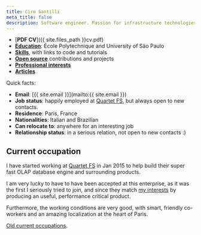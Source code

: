 ```yaml
---
title: Ciro Santilli
meta_title: false
description: Software engineer. Passion for infrastructure technologies and educational applications.
---
```


- [**PDF CV**]({{ site.files_path }}cv.pdf)
- [**Education**](education): École Polytechnique and University of São Paulo
- [**Skills**](skills), with links to code and tutorials
- [**Open source**](contrib) contributions and projects
- [**Professional interests**](interests)
- [**Articles**](articles)

Quick facts:

- **Email**: [{{ site.email }}](mailto:{{ site.email }})
- **Job status**: happily employed at [Quartet FS](https://quartetfs.com), but always open to new contacts.
- **Residence**: Paris, France
- **Nationalities**: Italian and Brazilian
- **Can relocate to**: anywhere for an interesting job
- **Relationship status**: in a serious relation, not open to new contacts :)

## Current occupation

I have started working at [Quartet FS](https://quartetfs.com) in Jan 2015 to help build their super fast OLAP database engine and surrounding products.

I am very lucky to have to have been accepted at this enterprise, as it was the first I seriously tried to join, and since they match [my interests](interests) by producing an useful, performance critical product.

Furthermore, the working conditions are very good, with smart, friendly co-workers and an amazing localization at the heart of Paris.

[Old current occupations](old-current).
